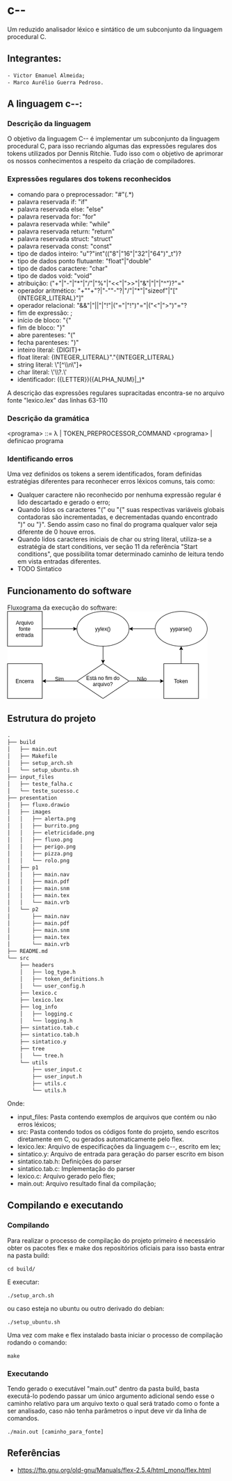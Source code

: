 # c--
Um reduzido analisador léxico e sintático de um subconjunto da linguagem procedural C.

## Integrantes:
    - Victor Emanuel Almeida;
    - Marco Aurélio Guerra Pedroso.

## A linguagem c--:

### Descrição da linguagem
O objetivo da linguagem C-- é implementar um subconjunto da linguagem procedural C, para isso recriando algumas das expressões regulares dos tokens utilizados por Dennis Ritchie. Tudo isso com o objetivo de aprimorar os nossos conhecimentos a respeito da criação de compiladores.

### Expressões regulares dos tokens reconhecidos
- comando para o preprocessador: "#"(.*)
- palavra reservada if: "if"
- palavra reservada else: "else"
- palavra reservada for: "for"
- palavra reservada while: "while"
- palavra reservada return: "return"
- palavra reservada struct: "struct"
- palavra reservada const: "const"
- tipo de dados inteiro: "u"?"int"(("8"|"16"|"32"|"64")"_t")?
- tipo de dados ponto flutuante: "float"|"double"
- tipo de dados caractere: "char"
- tipo de dados void: "void"
- atribuição: ("+"|"-"|"*"|"/"|"%"|"<<"|">>"|"&"|"|"|"^")?"="
- operador aritmético: "+""+"?|"-""-"?|"/"|"*"|"sizeof"|"["{INTEGER_LITERAL}"]"
- operador relacional: "&&"|"||"|"!"|("="|"!")"="|("<"|">")"="?
- fim de expressão: ;
- início de bloco: "{"
- fim de bloco: "}"
- abre parenteses: "("
- fecha parenteses: ")"
- inteiro literal: {DIGIT}+
- float literal: {INTEGER_LITERAL}"."{INTEGER_LITERAL}
- string literal: \\"[^\\\\n\\"]+
- char literal: \\'\\\\?.\\'
- identificador: ({LETTER})({ALPHA_NUM}|_)*

A descrição das expressões regulares supracitadas encontra-se no arquivo fonte "lexico.lex" das linhas 63-110

### Descrição da gramática
\<programa\> ::= λ
    | TOKEN_PREPROCESSOR_COMMAND \<programa\> 
    | definicao programa 

### Identificando erros
Uma vez definidos os tokens a serem identificados, foram definidas estratégias diferentes para reconhecer erros léxicos comuns, tais como:
- Qualquer caractere não reconhecido por nenhuma expressão regular é lido descartado e gerado o erro;
- Quando lidos os caracteres "(" ou "{" suas respectivas variáveis globais contadoras são incrementadas, e decrementadas quando encontrado ")" ou "}". Sendo assim caso no final do programa qualquer valor seja diferente de 0 houve erros.
- Quando lidos caracteres iniciais de char ou string literal, utiliza-se a estratégia de start conditions, ver seção 11 da referência "Start conditions", que possibilita tomar determinado caminho de leitura tendo em vista entradas diferentes.
- TODO Sintatico

## Funcionamento do software
Fluxograma da execução do software:
![Fluxograma](presentation/images/fluxo.png)

## Estrutura do projeto
```
.
├── build
│   ├── main.out
│   ├── Makefile
│   ├── setup_arch.sh
│   └── setup_ubuntu.sh
├── input_files
│   ├── teste_falha.c
│   └── teste_sucesso.c
├── presentation
│   ├── fluxo.drawio
│   ├── images
│   │   ├── alerta.png
│   │   ├── burrito.png
│   │   ├── eletricidade.png
│   │   ├── fluxo.png
│   │   ├── perigo.png
│   │   ├── pizza.png
│   │   └── rolo.png
│   ├── p1
│   │   ├── main.nav
│   │   ├── main.pdf
│   │   ├── main.snm
│   │   ├── main.tex
│   │   └── main.vrb
│   └── p2
│       ├── main.nav
│       ├── main.pdf
│       ├── main.snm
│       ├── main.tex
│       └── main.vrb
├── README.md
└── src
    ├── headers
    │   ├── log_type.h
    │   ├── token_definitions.h
    │   └── user_config.h
    ├── lexico.c
    ├── lexico.lex
    ├── log_info
    │   ├── logging.c
    │   └── logging.h
    ├── sintatico.tab.c
    ├── sintatico.tab.h
    ├── sintatico.y
    ├── tree
    │   └── tree.h
    └── utils
        ├── user_input.c
        ├── user_input.h
        ├── utils.c
        └── utils.h
```

Onde:
- input_files: Pasta contendo exemplos de arquivos que contém ou não erros léxicos;
- src: Pasta contendo todos os códigos fonte do projeto, sendo escritos diretamente em C, ou gerados automaticamente pelo flex.
- lexico.lex: Arquivo de especificações da linguagem c--, escrito em lex;
- sintatico.y: Arquivo de entrada para geração do parser escrito em bison
- sintatico.tab.h: Definições do parser
- sintatico.tab.c: Implementação do parser
- lexico.c: Arquivo gerado pelo flex;
- main.out: Arquivo resultado final da compilação;

## Compilando e executando
### Compilando

Para realizar o processo de compilação do projeto primeiro é necessário obter os pacotes flex e make dos repositórios oficiais para isso basta entrar na pasta build:

    cd build/

E executar:

	./setup_arch.sh

ou caso esteja no ubuntu ou outro derivado do debian:

	./setup_ubuntu.sh

Uma vez com make e flex instalado basta iniciar o processo de compilação rodando o comando:

	make

### Executando
Tendo gerado o executável "main.out" dentro da pasta build, basta executá-lo podendo passar um único argumento adicional sendo esse o caminho relativo para um arquivo texto o qual será tratado como o fonte a ser analisado, caso não tenha parâmetros o input deve vir da linha de comandos.

	./main.out [caminho_para_fonte]

## Referências
- https://ftp.gnu.org/old-gnu/Manuals/flex-2.5.4/html_mono/flex.html
